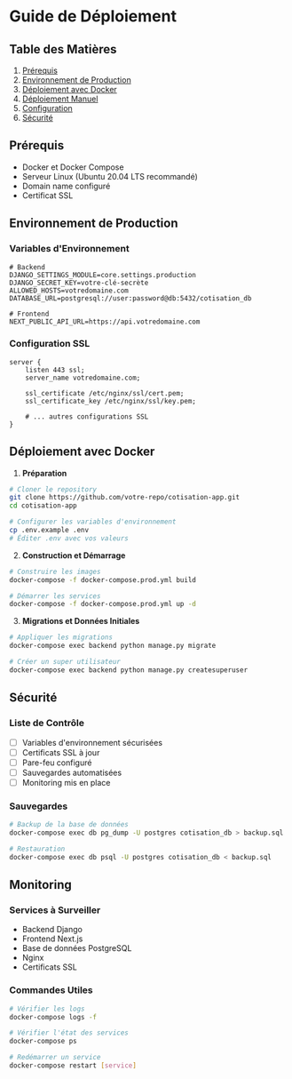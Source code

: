 # Guide de Déploiement

## Table des Matières
1. [Prérequis](#prérequis)
2. [Environnement de Production](#environnement-de-production)
3. [Déploiement avec Docker](#déploiement-avec-docker)
4. [Déploiement Manuel](#déploiement-manuel)
5. [Configuration](#configuration)
6. [Sécurité](#sécurité)

## Prérequis
- Docker et Docker Compose
- Serveur Linux (Ubuntu 20.04 LTS recommandé)
- Domain name configuré
- Certificat SSL

## Environnement de Production

### Variables d'Environnement
```env
# Backend
DJANGO_SETTINGS_MODULE=core.settings.production
DJANGO_SECRET_KEY=votre-clé-secrète
ALLOWED_HOSTS=votredomaine.com
DATABASE_URL=postgresql://user:password@db:5432/cotisation_db

# Frontend
NEXT_PUBLIC_API_URL=https://api.votredomaine.com
```

### Configuration SSL
```nginx
server {
    listen 443 ssl;
    server_name votredomaine.com;
    
    ssl_certificate /etc/nginx/ssl/cert.pem;
    ssl_certificate_key /etc/nginx/ssl/key.pem;
    
    # ... autres configurations SSL
}
```

## Déploiement avec Docker

1. **Préparation**
```bash
# Cloner le repository
git clone https://github.com/votre-repo/cotisation-app.git
cd cotisation-app

# Configurer les variables d'environnement
cp .env.example .env
# Éditer .env avec vos valeurs
```

2. **Construction et Démarrage**
```bash
# Construire les images
docker-compose -f docker-compose.prod.yml build

# Démarrer les services
docker-compose -f docker-compose.prod.yml up -d
```

3. **Migrations et Données Initiales**
```bash
# Appliquer les migrations
docker-compose exec backend python manage.py migrate

# Créer un super utilisateur
docker-compose exec backend python manage.py createsuperuser
```

## Sécurité

### Liste de Contrôle
- [ ] Variables d'environnement sécurisées
- [ ] Certificats SSL à jour
- [ ] Pare-feu configuré
- [ ] Sauvegardes automatisées
- [ ] Monitoring mis en place

### Sauvegardes
```bash
# Backup de la base de données
docker-compose exec db pg_dump -U postgres cotisation_db > backup.sql

# Restauration
docker-compose exec db psql -U postgres cotisation_db < backup.sql
```

## Monitoring

### Services à Surveiller
- Backend Django
- Frontend Next.js
- Base de données PostgreSQL
- Nginx
- Certificats SSL

### Commandes Utiles
```bash
# Vérifier les logs
docker-compose logs -f

# Vérifier l'état des services
docker-compose ps

# Redémarrer un service
docker-compose restart [service]
``` 